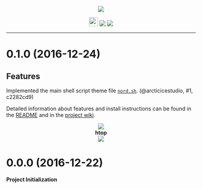 <p align="center"><img src="https://cdn.rawgit.com/arcticicestudio/nord-gnome-terminal/develop/src/assets/nord-gnome-terminal-banner.svg"/></p>

<p align="center"><img src="https://assets-cdn.github.com/favicon.ico" width=24 height=24/> <a href="https://github.com/arcticicestudio/nord-gnome-terminal/releases/latest"><img src="https://img.shields.io/github/release/arcticicestudio/nord-gnome-terminal.svg?style=flat-square"/></a> <a href="https://github.com/arcticicestudio/nord/releases/tag/v0.2.0"><img src="https://img.shields.io/badge/Nord-v0.2.0-88C0D0.svg?style=flat-square"/></a></p>

---

# 0.1.0 (2016-12-24)
## Features
Implemented the main shell script theme file [`nord.sh`](https://github.com/arcticicestudio/nord-gnome-terminal/blob/develop/src/sh/nord.sh). (@arcticicestudio, #1, c2282cd9)

Detailed information about features and install instructions can be found in the [README](https://github.com/arcticicestudio/nord-gnome-terminal/blob/develop/README.md#installation) and in the [project wiki](https://github.com/arcticicestudio/nord-gnome-terminal/wiki).

<p align="center"><img src="https://raw.githubusercontent.com/arcticicestudio/nord-gnome-terminal/develop/src/assets/scrot-colortest.png"/><br><strong>htop</strong><br><img src="https://raw.githubusercontent.com/arcticicestudio/nord-gnome-terminal/develop/src/assets/scrot-htop.png"/></p>

# 0.0.0 (2016-12-22)
**Project Initialization**
